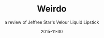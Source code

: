 ---
layout: post
title:  "Weirdo"
subtitle: "a review of Jeffree Star's Velour Liquid Lipstick"
date:   2015-11-30
categories: beauty
coverphoto: true
color: "fc9d97"
---